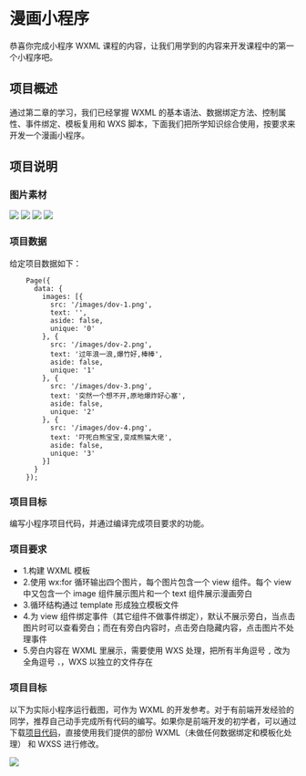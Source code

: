 # 漫画小程序
恭喜你完成小程序 WXML 课程的内容，让我们用学到的内容来开发课程中的第一个小程序吧。

## 项目概述
通过第二章的学习，我们已经掌握 WXML 的基本语法、数据绑定方法、控制属性、事件绑定、模板复用和 WXS 脚本，下面我们把所学知识综合使用，按要求来开发一个漫画小程序。

## 项目说明
### 图片素材
  ![](http://p.qpic.cn/qqconadmin/0/1cf383e408cc4540aa065367a61d2cfb/0)
  ![](http://p.qpic.cn/qqconadmin/0/fbf8155ed9344da59540fa923853fc39/0)
  ![](http://p.qpic.cn/qqconadmin/0/4e0fd51e8ff54a78b9cfeb4c8aedc3d2/0)
  ![](http://p.qpic.cn/qqconadmin/0/405de4c6eb484565895f1144978d7bca/0)

### 项目数据
给定项目数据如下：  

		Page({
		  data: {
		    images: [{
		      src: '/images/dov-1.png',
		      text: '',
		      aside: false,
		      unique: '0'
		    }, {
		      src: '/images/dov-2.png',
		      text: '过年浪一浪,爆竹好,棒棒',
		      aside: false,
		      unique: '1'
		    }, {
		      src: '/images/dov-3.png',
		      text: '突然一个想不开,原地爆炸好心塞',
		      aside: false,
		      unique: '2'
		    }, {
		      src: '/images/dov-4.png',
		      text: '吓死白熊宝宝,变成熊猫大佬',
		      aside: false,
		      unique: '3'
		    }]
		  }
		});

### 项目目标
编写小程序项目代码，并通过编译完成项目要求的功能。

### 项目要求
- 1.构建 WXML 模板
- 2.使用 wx:for 循环输出四个图片，每个图片包含一个 view 组件。每个 view 中又包含一个 image 组件展示图片和一个 text 组件展示漫画旁白
- 3.循环结构通过 template 形成独立模板文件
- 4.为 view 组件绑定事件（其它组件不做事件绑定），默认不展示旁白，当点击图片时可以查看旁白；而在有旁白内容时，点击旁白隐藏内容，点击图片不处理事件
- 5.旁白内容在 WXML 里展示，需要使用 WXS 处理，把所有半角逗号 `,` 改为全角逗号 `，`，WXS 以独立的文件存在

### 项目目标
以下为实际小程序运行截图，可作为 WXML 的开发参考。对于有前端开发经验的同学，推荐自己动手完成所有代码的编写。如果你是前端开发的初学者，可以通过下载[项目代码](http://git.imweb.io/imweb-xcx/comic/tree/master/pages/example)，直接使用我们提供的部份 WXML（未做任何数据绑定和模板化处理） 和 WXSS 进行修改。

![](http://p.qpic.cn/qqconadmin/0/4bc9c937a92741819dd972a905f6e7e7/0)
